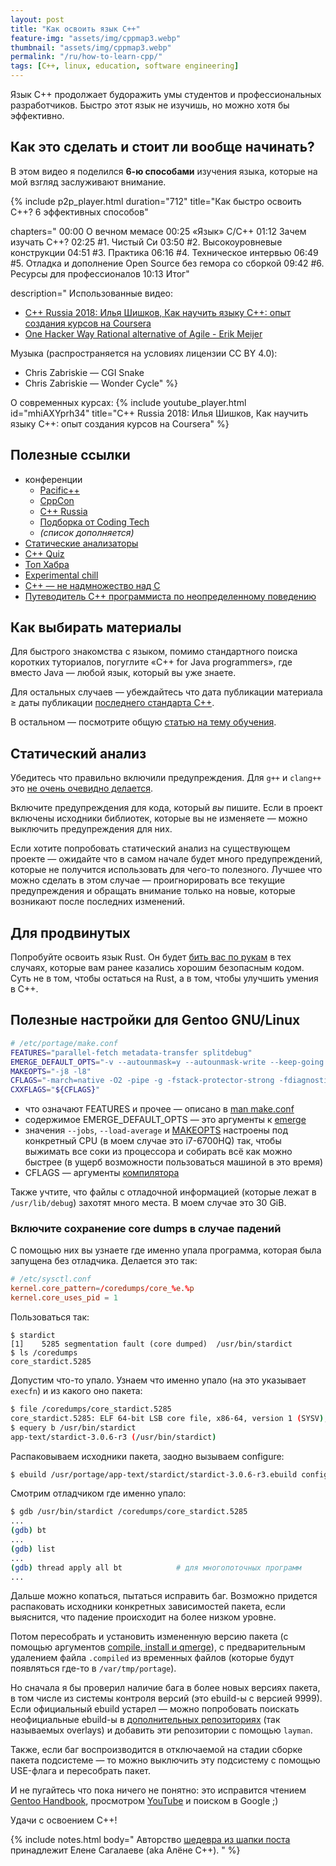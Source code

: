 ```yaml
---
layout: post
title: "Как освоить язык C++"
feature-img: "assets/img/cppmap3.webp"
thumbnail: "assets/img/cppmap3.webp"
permalink: "/ru/how-to-learn-cpp/"
tags: [C++, linux, education, software engineering]
---
```


Язык C++ продолжает будоражить умы студентов и профессиональных разработчиков.
Быстро этот язык не изучишь, но можно хотя бы эффективно.

## Как это сделать и стоит ли вообще начинать?

В этом видео я поделился **6-ю способами** изучения языка,
которые на мой взгляд заслуживают внимание.
<!--more-->

{% include p2p_player.html
  duration="712"
  title="Как быстро освоить С++? 6 эффективных способов"

  chapters="
    00:00 О вечном мемасе
    00:25 «Язык» C/C++
    01:12 Зачем изучать C++?
    02:25 #1. Чистый Си
    03:50 #2. Высокоуровневые конструкции
    04:51 #3. Практика
    06:16 #4. Техническое интервью
    06:49 #5. Отладка и дополнение Open Source без гемора со сборкой
    09:42 #6. Ресурсы для профессионалов
    10:13 Итог"

  description="
Использованные видео:
- [C++ Russia 2018: Илья Шишков, Как научить языку C++: опыт создания курсов на Coursera](https://youtu.be/mhiAXYprh34)
- [One Hacker Way Rational alternative of Agile - Erik Meijer](https://youtu.be/2u0sNRO-QKQ)

Музыка (распространяется на условиях лицензии CC BY 4.0):
- Chris Zabriskie — CGI Snake
- Chris Zabriskie — Wonder Cycle"
%}

О современных курсах:
{% include youtube_player.html id="mhiAXYprh34" title="C++ Russia 2018: Илья Шишков, Как научить языку C++: опыт создания курсов на Coursera" %}

## Полезные ссылки
- конференции
    - [Pacific++](https://www.youtube.com/channel/UCrRR5mU5aqvtZAuEGYfdTjw/videos?flow=grid&sort=p&view=0)
    - [CppCon](https://www.youtube.com/user/CppCon/videos)
    - [C++ Russia](https://www.youtube.com/channel/UCJ9v015sPgEi0jJXe_zanjA/videos?sort=p&view=0&flow=grid)
    - [Подборка от Coding Tech](https://www.youtube.com/playlist?list=PLFjq8z-aGyQ77zA5OkzNETLca4ad864Da)
    - *(список дополняется)*
- [Статические анализаторы](https://github.com/mre/awesome-static-analysis#cc)
- [C++ Quiz](http://cppquiz.org)
- [Топ Хабра](https://habr.com/hub/cpp/top/)
- [Experimental chill](https://t.me/experimentalchill)
- [C++ — не надмножество над C](https://mcla.ug/blog/cpp-is-not-a-superset-of-c.html)
- [Путеводитель C++ программиста по неопределенному поведению](https://github.com/Nekrolm/ubbook#readme)

## Как выбирать материалы
Для быстрого знакомства с языком, помимо стандартного поиска коротких туториалов,
погуглите «C++ for Java programmers», где вместо Java — любой язык, который вы уже знаете.

Для остальных случаев — убеждайтесь что дата публикации материала &ge; даты публикации
[последнего стандарта C++](https://en.wikipedia.org/wiki/C%2B%2B#Standardization).

В остальном — посмотрите общую [статью на тему обучения](/как-эффективно-учиться-программированию-по-mooc-курсам/).

## Статический анализ
Убедитесь что правильно включили предупреждения.
Для `g++` и `clang++` это [не очень очевидно делается](https://stackoverflow.com/questions/11714827/how-to-turn-on-literally-all-of-gccs-warnings).

Включите предупреждения для кода, который *вы* пишите.
Если в проект включены исходники библиотек, которые вы не изменяете — можно выключить предупреждения для них.

Если хотите попробовать статический анализ на существующем проекте
— ожидайте что в самом начале будет много предупреждений, которые не получится использовать для чего-то полезного.
Лучшее что можно сделать в этом случае — проигнорировать все
текущие предупреждения и обращать внимание только на новые, которые возникают после последних изменений.

## Для продвинутых
Попробуйте освоить язык Rust.
Он будет [бить вас по рукам](https://rust-unofficial.github.io/too-many-lists/)
в тех случаях, которые вам ранее казались хорошим безопасным кодом.
Суть не в том, чтобы остаться на Rust, а в том, чтобы улучшить умения в C++.

## Полезные настройки для Gentoo GNU/Linux
```sh
# /etc/portage/make.conf
FEATURES="parallel-fetch metadata-transfer splitdebug"
EMERGE_DEFAULT_OPTS="-v --autounmask=y --autounmask-write --keep-going --verbose-conflicts --jobs=20 --load-average=12.0"
MAKEOPTS="-j8 -l8"
CFLAGS="-march=native -O2 -pipe -g -fstack-protector-strong -fdiagnostics-color=always"
CXXFLAGS="${CFLAGS}"
```
- что означают FEATURES
и прочее — описано в [man make.conf](https://dev.gentoo.org/~zmedico/portage/doc/man/make.conf.5.html)
- содержимое EMERGE_DEFAULT_OPTS — это аргументы к [emerge](https://dev.gentoo.org/~zmedico/portage/doc/man/emerge.1.html)
- значения `--jobs`, `--load-average` и [MAKEOPTS](https://linux.die.net/man/1/make) настроены под конкретный CPU
(в моем случае это i7-6700HQ) так, чтобы выжимать все соки из процессора и собирать всё как можно быстрее
(в ущерб возможности пользоваться машиной в это время)
- CFLAGS — аргументы [компилятора](https://linux.die.net/man/1/g++)

Также учтите, что файлы с отладочной информацией (которые лежат в `/usr/lib/debug`) захотят много места.
В моем случае это 30 GiB.

### Включите сохранение core dumps в случае падений
С помощью них вы узнаете где именно упала программа, которая была запущена без отладчика.
Делается это так:
```conf
# /etc/sysctl.conf
kernel.core_pattern=/coredumps/core_%e.%p
kernel.core_uses_pid = 1
```

Пользоваться так:
```
$ stardict
[1]    5285 segmentation fault (core dumped)  /usr/bin/stardict
$ ls /coredumps
core_stardict.5285
```

Допустим что-то упало.
Узнаем что именно упало (на это указывает `execfn`)
и из какого оно пакета:
```sh
$ file /coredumps/core_stardict.5285
core_stardict.5285: ELF 64-bit LSB core file, x86-64, version 1 (SYSV), SVR4-style, from 'StarDict', real uid: 1000, effective uid: 1000, real gid: 1000, effective gid: 1000, execfn: '/usr/bin/stardict', platform: 'x86_64'
$ equery b /usr/bin/stardict
app-text/stardict-3.0.6-r3 (/usr/bin/stardict)
```

Распаковываем исходники пакета, заодно вызываем configure:
```sh
$ ebuild /usr/portage/app-text/stardict/stardict-3.0.6-r3.ebuild configure
```

Смотрим отладчиком где именно упало:
```sh
$ gdb /usr/bin/stardict /coredumps/core_stardict.5285
...
(gdb) bt
...
(gdb) list
...
(gdb) thread apply all bt            # для многопоточных программ
...
```

Дальше можно копаться, пытаться исправить баг.
Возможно придется распаковать исходники конкретных зависимостей пакета,
если выяснится, что падение происходит на более низком уровне.

Потом пересобрать и установить измененную версию пакета
(с помощью аргументов [compile, install и qmerge](https://dev.gentoo.org/~zmedico/portage/doc/man/ebuild.1.html)),
с предварительным удалением файла `.compiled` из временных файлов (которые будут появляться где-то в `/var/tmp/portage`).

Но сначала я бы проверил наличие бага в более новых версиях пакета,
в том числе из системы контроля версий (это ebuild-ы с версией 9999).
Если официальный ebuild устарел — можно попробовать поискать
неофициальные ebuild-ы в [дополнительных репозиториях](https://gpo.zugaina.org)
(так называемых overlays) и добавить эти репозитории с помощью `layman`.

Также, если баг воспроизводится в отключаемой на стадии сборке пакета подсистеме
— то можно выключить эту подсистему с помощью USE-флага и пересобрать пакет.

И не пугайтесь что пока ничего не понятно: это исправится чтением
[Gentoo Handbook](https://wiki.gentoo.org/wiki/Handbook:AMD64),
просмотром [YouTube](https://www.youtube.com/results?sp=EgIQAw%253D%253D&search_query=gentoo+install)
и поиском в Google ;)

Удачи с освоением C++!

{% include notes.html body="
Авторство [шедевра из шапки поста](https://alenacpp.blogspot.com/2017/02/17.html)
принадлежит Елене Сагалаеве (aka Алёне C++).
" %}
